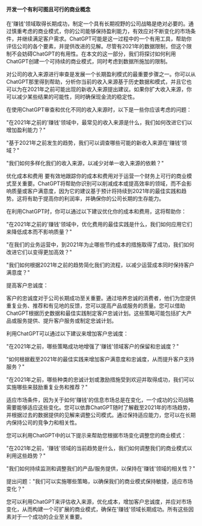 #### 开发一个有利可图且可行的商业概念

在'赚钱'领域取得长期成功，制定一个具有长期视野的公司战略是绝对必要的。通过慎重考虑的商业模式，你的公司能够保持盈利能力，有效应对不断变化的市场条件，并继续满足客户需求。ChatGPT可能是这一过程中的一个有用工具，帮助你评估公司的各个要素，并提供改进的见解。尽管有2021年的数据限制，但这个限制不会妨碍ChatGPT的有用性。在本文的这一部分，我们将探讨如何利用ChatGPT创建一个可持续的商业模式，同时考虑到数据所施加的限制。

对公司的收入来源进行审查是发展一个长期盈利模式的最重要步骤之一。你可以从ChatGPT那里得到帮助，分析你当前的收入来源基于历史数据和模式，并且它也可以为在2021年之前可能出现的新收入来源提出建议。如果你扩大收入来源，你可以减少某些结果的可能性，同时确保现金流的稳定性。

在使用ChatGPT审查和优化不同的收入来源时，以下是一些你应该考虑的问题：

"在2021年之前的'赚钱'领域中，最常见的收入来源是什么，我们如何改进它们以增加盈利能力？"

"基于2021年之前发生的趋势，我们可以调查哪些可能的新收入来源在'赚钱'领域？"

"我们如何多样化我们的收入来源，以减少对单一收入来源的依赖？"

优化成本和费用 要有效地跟踪你的成本和费用对于运营一个财务上可行的商业模式至关重要。ChatGPT将帮助你识别可以削减成本或提高效率的领域，而不会影响质量或客户满意度，因为它的建议基于预计将持续到2021年的最佳实践和趋势。这将有助于提高你的利润率，并确保你的公司长期的生存能力。

在利用ChatGPT时，你可以通过以下建议优化你的成本和费用，这将帮助你：

"在2021年之前的'赚钱'领域中，优化费用的最佳实践是什么，我们如何应用它们来降低成本而不影响质量？"

"在我们的业务运营中，到2021年为止哪些节约成本的措施取得了成功，我们如何改进它们以变得更加高效？"

"我们如何根据2021年之前的趋势简化我们的流程，以减少运营成本同时保持客户满意度？"

提高客户忠诚度：

客户的忠诚度对于公司长期成功至关重要。通过培养忠诚的消费者，他们为您提供重复业务、推荐和有见地的反馈，您可以提高产品或服务的质量。您可以借助ChatGPT根据历史数据和最佳实践制定客户忠诚计划。这些策略可能包括扩大产品或服务提供、提升客户服务或制定忠诚计划。

利用ChatGPT可以通过以下建议来增加客户忠诚度：

"在2021年之前，哪些策略成功地增强了'赚钱'领域客户的保留和忠诚度？"

"如何根据截至2021年的最佳实践来增加客户满意度和忠诚度，从而提升客户支持服务？"

"在2021年之前，哪些种类的忠诚计划或激励措施受到欢迎并取得成功，我们可以实施哪些来鼓励重复业务和推荐？"

适应市场条件，因为关于如何'赚钱'的信息市场总是在变化，一个成功的公司战略需要能够适应这些变化。您可以依靠ChatGPT随时了解截至2021年的市场趋势，并根据过去的数据提供的见解来调整公司模式。通过保持适应能力，您可以在长期内保持公司的竞争力和相关性。

您可以利用ChatGPT中的以下提示来帮助您根据市场变化调整您的商业模式：

"在2021年之前，'赚钱'领域的当前趋势是什么，我们如何调整我们的商业模式以利用这些趋势？"

"我们如何持续监测和调整我们的产品/服务提供，以保持在'赚钱'领域的相关性？"

提出问题："我们可以实施哪些策略，以确保我们的商业模式保持敏捷，适应市场变化？"

您可以利用ChatGPT来评估收入来源，优化成本，增加客户忠诚度，并应对市场变化，从而构建一个可扩展的商业模式，确保在'赚钱'领域长期成功。所有这些因素对于一个成功的企业至关重要。
